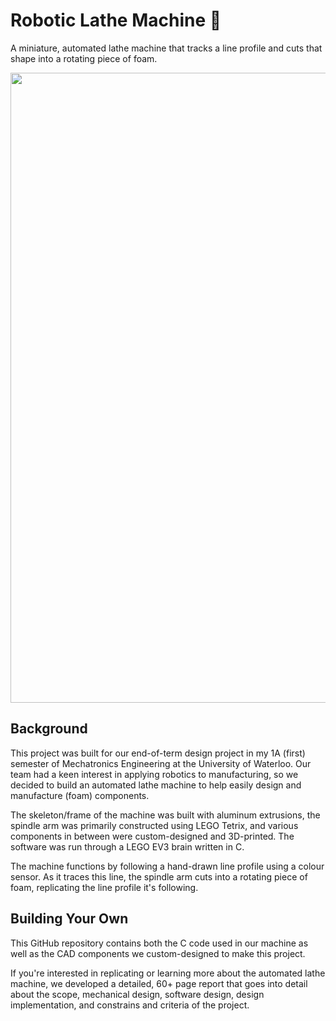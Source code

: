 # Robotic Lathe Machine 🤖

A miniature, automated lathe machine that tracks a line profile and cuts that shape into a rotating piece of foam.

<a href="https://www.youtube.com/watch?v=-l6_IEXj7dw" target="_blank"><img src="https://github.com/abhayratti/Robotic-Lathe/assets/92469179/9b38b7c0-45f8-4371-bbdb-c1889815fd72" width="756" height="1008"></a>

## Background

This project was built for our end-of-term design project in my 1A (first) semester of Mechatronics Engineering at the University of Waterloo. Our team had a keen interest in applying robotics to manufacturing, so we decided to build an automated lathe machine to help easily design and manufacture (foam) components.

The skeleton/frame of the machine was built with aluminum extrusions, the spindle arm was primarily constructed using LEGO Tetrix, and various components in between were custom-designed and 3D-printed. The software was run through a LEGO EV3 brain written in C. 

The machine functions by following a hand-drawn line profile using a colour sensor. As it traces this line, the spindle arm cuts into a rotating piece of foam, replicating the line profile it's following. 

## Building Your Own

This GitHub repository contains both the C code used in our machine as well as the CAD components we custom-designed to make this project. 

If you're interested in replicating or learning more about the automated lathe machine, we developed a detailed, 60+ page report that goes into detail about the scope, mechanical design, software design, design implementation, and constrains and criteria of the project.  
